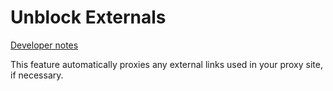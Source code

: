 # Unblock Externals

[Developer notes](../for%20devs/modes/Unblock%20Externals.md)

This feature automatically proxies any external links used in your proxy site, if necessary.
